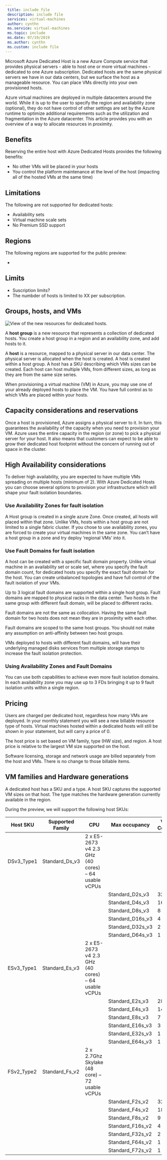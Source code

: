```yaml
---
 title: include file
 description: include file
 services: virtual-machines
 author: cynthn
 ms.service: virtual-machines
 ms.topic: include
 ms.date: 07/19/2019
 ms.author: cynthn
 ms.custom: include file
---
```



Microsoft Azure Dedicated Host is a new Azure Compute service that provides physical servers - able to host one or more virtual machines - dedicated to one Azure subscription. Dedicated hosts are the same physical servers we have in our data centers, but we surface the host as a manageable resource. You can place VMs directly into your own provisioned hosts. 

Azure virtual machines are deployed in multiple datacenters around the world.  While it is up to the user to specify the region and availability zone (optional), they do not have control of other settings are set by the Azure runtime to optimize additional requirements such as the utilization and fragmentation in the Azure datacenter. This article provides you with an overview of a way to allocate resources in proximity.  


## Benefits 

Reserving the entire host with Azure Dedicated Hosts provides the following benefits: 

- No other VMs will be placed in your hosts 
- You control the platform maintenance at the level of the host (impacting all of the hosted VMs at the same time) 

## Limitations

The following are not supported for dedicated hosts:

- Availability sets
- Virtual machine scale sets
- No Premium SSD support

## Regions

The following regions are supported for the public preview:

-

## Limits

- Suscription limits?
- The numbder of hosts is limited to XX per subscription.

## Groups, hosts, and VMs  

![View of the new resources for dedicated hosts.](./media/virtual-machines-common-dedicated-hosts/host-group.png)

A **host group** is a new resource that represents a collection of dedicated hosts. You create a host group in a region and an availability zone, and add hosts to it. 

A **host** is a resource, mapped to a physical server in our data center. The physical server is allocated when the host is created. A host is created within a host group. A host has a SKU describing which VMs sizes can be created. Each host can host multiple VMs, from different sizes, as long as they are from the same size series. 

When provisioning a virtual machine (VM) in Azure, you may use one of your already deployed hosts to place the VM. You have full control as to which VMs are placed within your hosts.  

## Capacity considerations and reservations 

Once a host is provisioned, Azure assigns a physical server to it. In turn, this guarantees the availability of the capacity when you need to provision your VM. Azure uses the entire capacity in the region (or zone) to pick a physical server for your host. It also means that customers can expect to be able to grow their dedicated host footprint without the concern of running out of space in the cluster.  

## High Availability considerations 

To deliver high availability, you are expected to have multiple VMs spreading on multiple hosts (minimum of 2). With Azure Dedicated Hosts you can choose several options to provision your infrastructure which will shape your fault isolation boundaries. 

### Use Availability Zones for fault isolation 

A Host group is created in a single azure Zone. Once created, all hosts will placed within that zone. Unlike VMs, hosts within a host group are not limited to a single fabric cluster.  If you chose to use availability zones, you are forced to create your virtual machines in the same zone. You can’t have a host group in a zone and try deploy ‘regional VMs’ into it.  


### Use Fault Domains for fault isolation 

A host can be created with a specific fault domain property. Unlike virtual machine in an availability set or scale set, where you specify the fault domain count, for dedicated hosts you specify the exact fault domain for the host. You can create unbalanced topologies and have full control of the fault isolation of your VMs.  

Up to 3 logical fault domains are supported within a single host group. Fault domains are mapped to physical racks in the data center. Two hosts in the same group with different fault domain, will be placed to different racks. 

Fault domains are not the same as collocation. Having the same fault domain for two hosts does not mean they are in proximity with each other.  

Fault domains are scoped to the same host groups. You should not make any assumption on anti-affinity between two host groups. 

VMs deployed to hosts with different fault domains, will have their underlying managed disks services from multiple storage stamps to increase the fault isolation protection.   

### Using Availability Zones and Fault Domains  

You can use both capabilities to achieve even more fault isolation domains. In each availability zone you may use up to 3 FDs bringing it up to 9 fault isolation units within a single region.  

## Pricing

Users are charged per dedicated host, regardless how many VMs are deployed. In your monthly statement you will see a new billable resource type of hosts. Virtual machines hosted within a dedicated hosts will still be shown in your statement, but will carry a price of 0.

The host price is set based on VM family, type (HW size), and region. A host price is relative to the largest VM size supported on the host.

Software licensing, storage and network usage are billed separately from the host and VMs. There is no change to those billable items.


 
## VM families and Hardware generations 
A dedicated host has a SKU and a type. A host SKU captures the supported VM sizes on that host. The type matches the hardware generation currently available in the region. 

During the preview, we will support the following host SKUs:

 
 
| Host SKU   | Supported Family | CPU                                                 | Max occupancy    | VM Count |
|------------|------------------|-----------------------------------------------------|------------------|----------|
| DSv3_Type1 | Standard_Ds_v3   | 2 x E5-2673 v4 2.3 GHz (40 cores) – 64 usable vCPUs |                  |          |
|            |                  |                                                     | Standard_D2s_v3  | 32       |
|            |                  |                                                     | Standard_D4s_v3  | 16       |
|            |                  |                                                     | Standard_D8s_v3  | 8        |
|            |                  |                                                     | Standard_D16s_v3 | 4        |
|            |                  |                                                     | Standard_D32s_v3 | 2        |
|            |                  |                                                     | Standard_D64s_v3 | 1        |
| ESv3_Type1 | Standard_Es_v3   | 2 x E5-2673 v4 2.3 GHz (40 cores) – 64 usable vCPUs |                  |          |
|            |                  |                                                     | Standard_E2s_v3  | 28       |
|            |                  |                                                     | Standard_E4s_v3  | 14       |
|            |                  |                                                     | Standard_E8s_v3  | 7        |
|            |                  |                                                     | Standard_E16s_v3 | 3        |
|            |                  |                                                     | Standard_E32s_v3 | 1        |
|            |                  |                                                     | Standard_E64s_v3 | 1        |
| FSv2_Type2 | Standard_Fs_v2   | 2 x 2.7Ghz Skylake (48 core) – 72 usable vCPUs      |                  |          |
|            |                  |                                                     | Standard_F2s_v2  | 32       |
|            |                  |                                                     | Standard_F4s_v2  | 18       |
|            |                  |                                                     | Standard_F8s_v2  | 9        |
|            |                  |                                                     | Standard_F16s_v2 | 4        |
|            |                  |                                                     | Standard_F32s_v2 | 2        |
|            |                  |                                                     | Standard_F64s_v2 | 1        |
|            |                  |                                                     | Standard_F72s_v2 | 1        |


